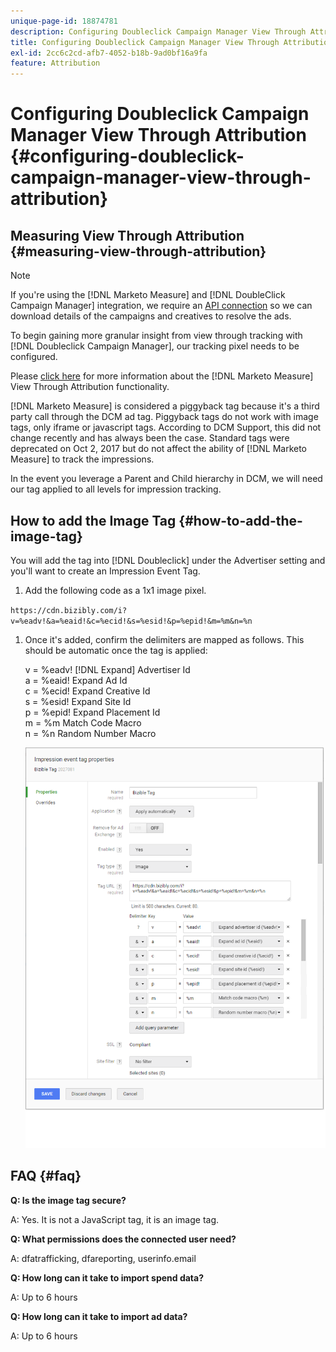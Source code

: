 ```yaml
---
unique-page-id: 18874781
description: Configuring Doubleclick Campaign Manager View Through Attribution - [!DNL Marketo Measure] - Product Documentation
title: Configuring Doubleclick Campaign Manager View Through Attribution
exl-id: 2cc6c2cd-afb7-4052-b18b-9ad0bf16a9fa
feature: Attribution
---
```

# Configuring Doubleclick Campaign Manager View Through Attribution {#configuring-doubleclick-campaign-manager-view-through-attribution}

## Measuring View Through Attribution {#measuring-view-through-attribution}

>[!NOTE]
>
>If you're using the [!DNL Marketo Measure] and [!DNL DoubleClick Campaign Manager] integration, we require an [API connection](/help/api-connections/utilizing-marketo-measures-api-connections/integrated-ad-platforms.md#how-to-connect-ad-platforms) so we can download details of the campaigns and creatives to resolve the ads.

To begin gaining more granular insight from view through tracking with [!DNL Doubleclick Campaign Manager], our tracking pixel needs to be configured.

Please [click here](/help/advanced-marketo-measure-features/view-through-attribution/marketo-measure-view-through-attribution-faq.md) for more information about the [!DNL Marketo Measure] View Through Attribution functionality.

[!DNL Marketo Measure] is considered a piggyback tag because it's a third party call through the DCM ad tag. Piggyback tags do not work with image tags, only iframe or javascript tags. According to DCM Support, this did not change recently and has always been the case. Standard tags were deprecated on Oct 2, 2017 but do not affect the ability of [!DNL Marketo Measure] to track the impressions.

In the event you leverage a Parent and Child hierarchy in DCM, we will need our tag applied to all levels for impression tracking.

## How to add the Image Tag {#how-to-add-the-image-tag}

You will add the tag into [!DNL Doubleclick] under the Advertiser setting and you'll want to create an Impression Event Tag.

1. Add the following code as a 1x1 image pixel.

`https://cdn.bizibly.com/i?v=%eadv!&a=%eaid!&c=%ecid!&s=%esid!&p=%epid!&m=%m&n=%n`

1. Once it's added, confirm the delimiters are mapped as follows. This should be automatic once the tag is applied:

   v = %eadv! [!DNL Expand] Advertiser Id\
   a = %eaid! Expand Ad Id\
   c = %ecid! Expand Creative Id\
   s = %esid! Expand Site Id\
   p = %epid! Expand Placement Id\
   m = %m Match Code Macro\
   n = %n Random Number Macro

   ![](assets/1.png)

## FAQ {#faq}

**Q: Is the image tag secure?**

A: Yes. It is not a JavaScript tag, it is an image tag.

**Q: What permissions does the connected user need?**

A: dfatrafficking, dfareporting, userinfo.email

**Q: How long can it take to import spend data?**

A: Up to 6 hours

**Q: How long can it take to import ad data?**

A: Up to 6 hours
